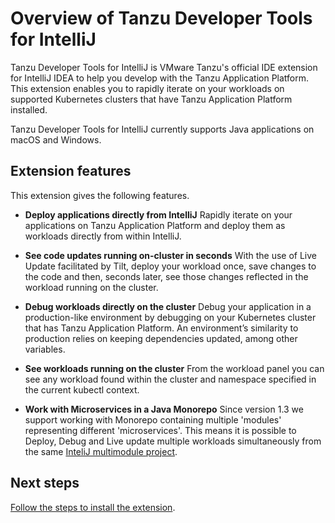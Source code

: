# Overview of Tanzu Developer Tools for IntelliJ

Tanzu Developer Tools for IntelliJ is VMware Tanzu's official IDE extension for IntelliJ IDEA to help
you develop with the Tanzu Application Platform.
This extension enables you to rapidly iterate on your workloads on supported Kubernetes clusters that
have Tanzu Application Platform installed.

Tanzu Developer Tools for IntelliJ currently supports Java applications on macOS and Windows.

## <a id="extension-features"></a> Extension features

This extension gives the following features.

- **Deploy applications directly from IntelliJ**
  Rapidly iterate on your applications on Tanzu Application Platform and deploy them as workloads
  directly from within IntelliJ.

- **See code updates running on-cluster in seconds**
  With the use of Live Update facilitated by Tilt, deploy your workload once, save changes to the
  code and then, seconds later, see those changes reflected in the workload running on the cluster.

- **Debug workloads directly on the cluster**
  Debug your application in a production-like environment by debugging on your Kubernetes cluster
  that has Tanzu Application Platform.
  An environment’s similarity to production relies on keeping dependencies updated, among other
  variables.

- **See workloads running on the cluster**
  From the workload panel you can see any workload found within the cluster and namespace specified
  in the current kubectl context.

- **Work with Microservices in a Java Monorepo**
  Since version 1.3 we support working with Monorepo containing multiple 'modules' representing 
  different 'microservices'. This means it is possible to Deploy, Debug and Live update multiple
  workloads simultaneously from the same [InteliJ multimodule project](https://www.jetbrains.com/help/idea/creating-and-managing-modules.html#modules-idea-java).

## <a id="next-steps"></a> Next steps

[Follow the steps to install the extension](install.md).
